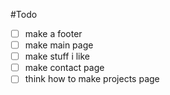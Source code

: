 #Todo
- [ ] make a footer
- [ ] make main page
- [ ] make stuff i like
- [ ] make contact page
- [ ] think how to make projects page 